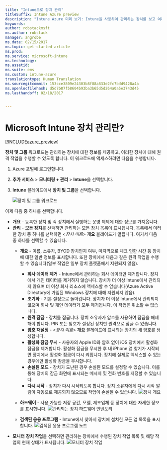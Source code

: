 ```yaml
---
title: "Intune으로 장치 관리"
titleSuffix: Intune Azure preview
description: "Intune Azure 미리 보기: Intune을 사용하여 관리하는 장치를 보고 여러 작업을 수행하는 방법을 알아봅니다."
keywords: 
author: robstackmsft
ms.author: robstack
manager: angrobe
ms.date: 02/15/2017
ms.topic: get-started-article
ms.prod: 
ms.service: microsoft-intune
ms.technology: 
ms.assetid: 
ms.suite: ems
ms.custom: intune-azure
translationtype: Human Translation
ms.sourcegitcommit: 153cce3809e24303b8f88a833e2fc7bdd9428a4a
ms.openlocfilehash: d5d7b87f58604b93ba3b65d5d264a0a5e3743d45
ms.lasthandoff: 02/18/2017


---
```


# <a name="what-is-microsoft-intune-device-management"></a>Microsoft Intune 장치 관리란? 


[!INCLUDE[azure_preview](../includes/azure_preview.md)]

**장치 및 그룹** 워크로드는 관리하는 장치에 대한 정보를 제공하고, 이러한 장치에 대해 원격 작업을 수행할 수 있도록 합니다. 이 워크로드에 액세스하려면 다음을 수행합니다.

1. Azure 포털에 로그인합니다.
2. **추가 서비스** > **모니터링 + 관리** > **Intune**을 선택합니다.
3. **Intune** 블레이드에서 **장치 및 그룹**을 선택합니다.

    ![장치 및 그룹 워크로드](./media/devices-and-groups-workload.png)

이제 다음 중 하나를 선택합니다.

- **개요** - 등록한 장치 및 각 장치에서 실행하는 운영 체제에 대한 정보를 가져옵니다.
- **관리** - **모든 장치**를 선택하면 관리하는 모든 장치 목록이 표시됩니다.
    목록에서 이러한 장치 중 하나를 선택하면 <*장치 이름*> **개요** 블레이드가 열립니다. 여기서 다음 중 하나를 선택할 수 있습니다.
    - **개요** - 이름, 소유자, BYOD 장치인지 여부, 마지막으로 체크 인한 시간 등 장치에 대한 일반 정보를 표시합니다. 또한 장치에서 다음과 같은 원격 작업을 수행할 수 있습니다(일부 작업은 일부 장치 플랫폼에서 지원되지 않음).
        - **회사 데이터 제거** - Intune에서 관리하는 회사 데이터만 제거합니다. 장치에서 개인 데이터를 제거하지 않습니다. 장치가 더 이상 Intune에서 관리되지 않으며 더 이상 회사 리소스에 액세스할 수 없습니다(Azure Active Directory에 가입된 Windows 장치에 대해 지원되지 않음).
        - **초기화** - 기본 설정으로 돌아갑니다. 장치가 더 이상 Intune에서 관리되지 않으며 회사 및 개인 데이터가 모두 제거됩니다. 이 작업은 취소할 수 없습니다.
        - **원격 잠금** - 장치를 잠급니다. 장치 소유자가 암호를 사용하여 잠금을 해제해야 합니다. PIN 또는 암호가 설정된 장치만 원격으로 잠글 수 있습니다.
        - **암호 재설정** - <*장치 이름*> **개요** 블레이드에 표시되는 장치의 새 암호를 생성합니다.
        - **활성화 잠금 무시** - 사용자의 Apple ID와 암호 없이 iOS 장치에서 활성화 잠금을 제거합니다. 활성화 잠금을 무시한 후 내 iPhone 앱 찾기가 시작되면 장치에서 활성화 잠금이 다시 켜집니다. 장치에 실제로 액세스할 수 있는 경우에만 활성화 잠금을 무시합니다.
        - **손실된 모드** - 장치가 도난된 경우 손실된 모드를 설정할 수 있습니다. 이를 통해 장치의 잠금 화면에 표시되는 메시지 및 전화 번호를 지정할 수 있습니다.
        - **다시 시작** - 장치가 다시 시작되도록 합니다. 장치 소유자에게 다시 시작 알림이 자동으로 제공되지 않으므로 작업이 손실될 수 있습니다.
        ![장치 개요](http://i.imgur.com/4Rx4VXm.png)
        
    - **하드웨어** - 사용 가능한 저장 공간, 모델, 제조업체 등 장치에 대한 자세한 정보를 표시합니다.
    ![관리되는 장치 하드웨어 인벤토리](./media/hardware-inventory.png)
    - **검색된 응용 프로그램** - Intune에서 찾아서 장치에 설치한 모든 앱 목록을 표시합니다.
    ![검색된 응용 프로그램 노드](./media/detected-applications.png)
- **모니터** **장치 작업**을 선택하면 관리하는 장치에서 수행된 장치 작업 목록 및 해당 작업의 현재 상태가 표시됩니다.
![모니터 장치 작업](./media/monitor-device-actions.png)

